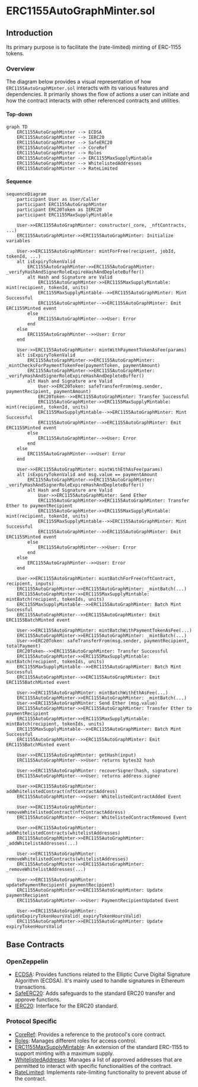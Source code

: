 # ERC1155AutoGraphMinter.sol

## Introduction
Its primary purpose is to facilitate the (rate-limited) minting of ERC-1155 tokens.

### Overview
The diagram below provides a visual representation of how `ERC1155AutoGraphMinter.sol` interacts with its various features and dependencies. It primarily shows the flow of actions a user can initiate and how the contract interacts with other referenced contracts and utilities.

#### Top-down
```mermaid
graph TD
    ERC1155AutoGraphMinter --> ECDSA
    ERC1155AutoGraphMinter --> IERC20
    ERC1155AutoGraphMinter --> SafeERC20
    ERC1155AutoGraphMinter --> CoreRef
    ERC1155AutoGraphMinter --> Roles
    ERC1155AutoGraphMinter --> ERC1155MaxSupplyMintable
    ERC1155AutoGraphMinter --> WhitelistedAddresses
    ERC1155AutoGraphMinter --> RateLimited
```

#### Sequence
```mermaid
sequenceDiagram
    participant User as User/Caller
    participant ERC1155AutoGraphMinter
    participant ERC20Token as IERC20
    participant ERC1155MaxSupplyMintable

    User->>ERC1155AutoGraphMinter: constructor(_core, _nftContracts, ...)
    ERC1155AutoGraphMinter->>ERC1155AutoGraphMinter: Initialize variables
    
    User->>ERC1155AutoGraphMinter: mintForFree(recipient, jobId, tokenId, ...)
    alt isExpiryTokenValid
        ERC1155AutoGraphMinter->>ERC1155AutoGraphMinter: _verifyHashAndSignerRoleExpireHashAndDepleteBuffer()
        alt Hash and Signature are Valid
            ERC1155AutoGraphMinter->>ERC1155MaxSupplyMintable: mint(recipient, tokenId, units)
            ERC1155MaxSupplyMintable-->>ERC1155AutoGraphMinter: Mint Successful
            ERC1155AutoGraphMinter-->>ERC1155AutoGraphMinter: Emit ERC1155Minted event
        else
            ERC1155AutoGraphMinter-->>User: Error
        end
    else
        ERC1155AutoGraphMinter-->>User: Error
    end

    User->>ERC1155AutoGraphMinter: mintWithPaymentTokenAsFee(params)
    alt isExpiryTokenValid
        ERC1155AutoGraphMinter->>ERC1155AutoGraphMinter: _mintChecksForPaymentTokenFee(paymentToken, paymentAmount)
        ERC1155AutoGraphMinter->>ERC1155AutoGraphMinter: _verifyHashAndSignerRoleExpireHashAndDepleteBuffer()
        alt Hash and Signature are Valid
            User->>ERC20Token: safeTransferFrom(msg.sender, paymentRecipient, paymentAmount)
            ERC20Token-->>ERC1155AutoGraphMinter: Transfer Successful
            ERC1155AutoGraphMinter->>ERC1155MaxSupplyMintable: mint(recipient, tokenId, units)
            ERC1155MaxSupplyMintable-->>ERC1155AutoGraphMinter: Mint Successful
            ERC1155AutoGraphMinter-->>ERC1155AutoGraphMinter: Emit ERC1155Minted event
        else
            ERC1155AutoGraphMinter-->>User: Error
        end
    else
        ERC1155AutoGraphMinter-->>User: Error
    end

    User->>ERC1155AutoGraphMinter: mintWithEthAsFee(params)
    alt isExpiryTokenValid and msg.value == paymentAmount
        ERC1155AutoGraphMinter->>ERC1155AutoGraphMinter: _verifyHashAndSignerRoleExpireHashAndDepleteBuffer()
        alt Hash and Signature are Valid
            User->>ERC1155AutoGraphMinter: Send Ether
            ERC1155AutoGraphMinter->>ERC1155AutoGraphMinter: Transfer Ether to paymentRecipient
            ERC1155AutoGraphMinter->>ERC1155MaxSupplyMintable: mint(recipient, tokenId, units)
            ERC1155MaxSupplyMintable-->>ERC1155AutoGraphMinter: Mint Successful
            ERC1155AutoGraphMinter-->>ERC1155AutoGraphMinter: Emit ERC1155Minted event
        else
            ERC1155AutoGraphMinter-->>User: Error
        end
    else
        ERC1155AutoGraphMinter-->>User: Error
    end

    User->>ERC1155AutoGraphMinter: mintBatchForFree(nftContract, recipient, inputs)
    ERC1155AutoGraphMinter->>ERC1155AutoGraphMinter: _mintBatch(...)
    ERC1155AutoGraphMinter->>ERC1155MaxSupplyMintable: mintBatch(recipient, tokenIds, units)
    ERC1155MaxSupplyMintable-->>ERC1155AutoGraphMinter: Batch Mint Successful
    ERC1155AutoGraphMinter-->>ERC1155AutoGraphMinter: Emit ERC1155BatchMinted event
    
    User->>ERC1155AutoGraphMinter: mintBatchWithPaymentTokenAsFee(...)
    ERC1155AutoGraphMinter->>ERC1155AutoGraphMinter: _mintBatch(...)
    User->>ERC20Token: safeTransferFrom(msg.sender, paymentRecipient, totalPayment)
    ERC20Token-->>ERC1155AutoGraphMinter: Transfer Successful
    ERC1155AutoGraphMinter->>ERC1155MaxSupplyMintable: mintBatch(recipient, tokenIds, units)
    ERC1155MaxSupplyMintable-->>ERC1155AutoGraphMinter: Batch Mint Successful
    ERC1155AutoGraphMinter-->>ERC1155AutoGraphMinter: Emit ERC1155BatchMinted event
    
    User->>ERC1155AutoGraphMinter: mintBatchWithEthAsFee(...)
    ERC1155AutoGraphMinter->>ERC1155AutoGraphMinter: _mintBatch(...)
    User->>ERC1155AutoGraphMinter: Send Ether (msg.value)
    ERC1155AutoGraphMinter->>ERC1155AutoGraphMinter: Transfer Ether to paymentRecipient
    ERC1155AutoGraphMinter->>ERC1155MaxSupplyMintable: mintBatch(recipient, tokenIds, units)
    ERC1155MaxSupplyMintable-->>ERC1155AutoGraphMinter: Batch Mint Successful
    ERC1155AutoGraphMinter-->>ERC1155AutoGraphMinter: Emit ERC1155BatchMinted event
    
    User->>ERC1155AutoGraphMinter: getHash(input)
    ERC1155AutoGraphMinter-->>User: returns bytes32 hash
    
    User->>ERC1155AutoGraphMinter: recoverSigner(hash, signature)
    ERC1155AutoGraphMinter-->>User: returns address signer
    
    User->>ERC1155AutoGraphMinter: addWhitelistedContract(nftContractAddress)
    ERC1155AutoGraphMinter-->>User: WhitelistedContractAdded Event
    
    User->>ERC1155AutoGraphMinter: removeWhitelistedContract(nftContractAddress)
    ERC1155AutoGraphMinter-->>User: WhitelistedContractRemoved Event
    
    User->>ERC1155AutoGraphMinter: addWhitelistedContracts(whitelistAddresses)
    ERC1155AutoGraphMinter->>ERC1155AutoGraphMinter: _addWhitelistAddresses(...)
    
    User->>ERC1155AutoGraphMinter: removeWhitelistedContracts(whitelistAddresses)
    ERC1155AutoGraphMinter->>ERC1155AutoGraphMinter: _removeWhitelistAddresses(...)
    
    User->>ERC1155AutoGraphMinter: updatePaymentRecipient(_paymentRecipient)
    ERC1155AutoGraphMinter->>ERC1155AutoGraphMinter: Update paymentRecipient
    ERC1155AutoGraphMinter-->>User: PaymentRecipientUpdated Event
    
    User->>ERC1155AutoGraphMinter: updateExpiryTokenHoursValid(_expiryTokenHoursValid)
    ERC1155AutoGraphMinter->>ERC1155AutoGraphMinter: Update expiryTokenHoursValid
```

## Base Contracts
### OpenZeppelin
- [ECDSA](https://github.com/OpenZeppelin/openzeppelin-contracts/blob/master/contracts/utils/cryptography/ECDSA.sol): Provides functions related to the Elliptic Curve Digital Signature Algorithm (ECDSA). It's mainly used to handle signatures in Ethereum transactions.
- [SafeERC20](https://github.com/OpenZeppelin/openzeppelin-contracts/blob/master/contracts/token/ERC20/utils/SafeERC20.sol): Adds safeguards to the standard ERC20 transfer and approve functions.
- [IERC20](https://github.com/OpenZeppelin/openzeppelin-contracts/blob/master/contracts/token/ERC20/IERC20.sol): Interface for the ERC20 standard.
### Protocol Specific
- [CoreRef](https://github.com/ZTX-Foundation/tuxedo/blob/develop/src/refs/CoreRef.sol): Provides a reference to the protocol's core contract.
- [Roles](https://github.com/ZTX-Foundation/tuxedo/blob/develop/src/core/Roles.sol): Manages different roles for access control.
- [ERC1155MaxSupplyMintable](https://github.com/ZTX-Foundation/tuxedo/blob/develop/src/nfts/ERC1155MaxSupplyMintable.sol): An extension of the standard ERC-1155 to support minting with a maximum supply.
- [WhitelistedAddreses](https://github.com/ZTX-Foundation/tuxedo/blob/develop/src/utils/extensions/WhitelistedAddreses.sol): Manages a list of approved addresses that are permitted to interact with specific functionalities of the contract.
- [RateLimited](https://github.com/ZTX-Foundation/tuxedo/blob/develop/src/utils/extensions/RateLimited.sol): Implements rate-limiting functionality to prevent abuse of the contract.

